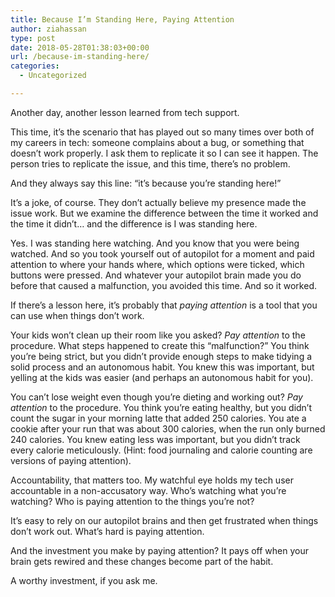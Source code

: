 ```yaml
---
title: Because I’m Standing Here, Paying Attention
author: ziahassan
type: post
date: 2018-05-28T01:38:03+00:00
url: /because-im-standing-here/
categories:
  - Uncategorized

---
```

Another day, another lesson learned from tech support. 

This time, it’s the scenario that has played out so many times over both of my careers in tech: someone complains about a bug, or something that doesn’t work properly. I ask them to replicate it so I can see it happen. The person tries to replicate the issue, and this time, there’s no problem. 

And they always say this line: “it’s because you’re standing here!”

It’s a joke, of course. They don’t actually believe my presence made the issue work. But we examine the difference between the time it worked and the time it didn’t… and the difference is I was standing here.

Yes. I was standing here watching. And you know that you were being watched. And so you took yourself out of autopilot for a moment and paid attention to where your hands where, which options were ticked, which buttons were pressed. And whatever your autopilot brain made you do before that caused a malfunction, you avoided this time. And so it worked.

If there’s a lesson here, it’s probably that _paying attention_ is a tool that you can use when things don’t work. 

Your kids won’t clean up their room like you asked? _Pay attention_ to the procedure. What steps happened to create this “malfunction?” You think you’re being strict, but you didn’t provide enough steps to make tidying a solid process and an autonomous habit. You knew this was important, but yelling at the kids was easier (and perhaps an autonomous habit for you).

You can’t lose weight even though you’re dieting and working out? _Pay attention_ to the procedure. You think you’re eating healthy, but you didn’t count the sugar in your morning latte that added 250 calories. You ate a cookie after your run that was about 300 calories, when the run only burned 240 calories. You knew eating less was important, but you didn’t track every calorie meticulously. (Hint: food journaling and calorie counting are versions of paying attention).

Accountability, that matters too. My watchful eye holds my tech user accountable in a non-accusatory way. Who’s watching what you’re watching? Who is paying attention to the things you’re not?

It’s easy to rely on our autopilot brains and then get frustrated when things don’t work out. What’s hard is paying attention. 

And the investment you make by paying attention? It pays off when your brain gets rewired and these changes become part of the habit. 

A worthy investment, if you ask me.